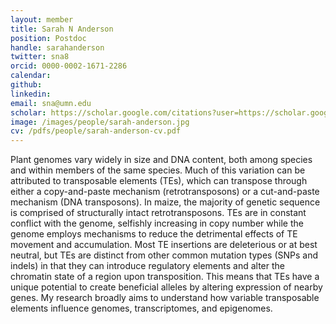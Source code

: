 ```yaml
---
layout: member
title: Sarah N Anderson
position: Postdoc
handle: sarahanderson
twitter: sna8
orcid: 0000-0002-1671-2286
calendar: 
github: 
linkedin:
email: sna@umn.edu
scholar: https://scholar.google.com/citations?user=https://scholar.google.com/citations?user=mlAcnHkAAAAJ&hl=en&user=f7FJ4UoAAAAJ
image: /images/people/sarah-anderson.jpg
cv: /pdfs/people/sarah-anderson-cv.pdf
---
```

Plant genomes vary widely in size and DNA content, both among species and within members of the same species. Much of this variation can be attributed to transposable elements (TEs), which can transpose through either a copy-and-paste mechanism (retrotransposons) or a cut-and-paste mechanism (DNA transposons). In maize, the majority of genetic sequence is comprised of structurally intact retrotransposons. TEs are in constant conflict with the genome, selfishly increasing in copy number while the genome employs mechanisms to reduce the detrimental effects of TE movement and accumulation. Most TE insertions are deleterious or at best neutral, but TEs are distinct from other common mutation types (SNPs and indels) in that they can introduce regulatory elements and alter the chromatin state of a region upon transposition. This means that TEs have a unique potential to create beneficial alleles by altering expression of nearby genes. My research broadly aims to understand how variable transposable elements influence genomes, transcriptomes, and epigenomes.
